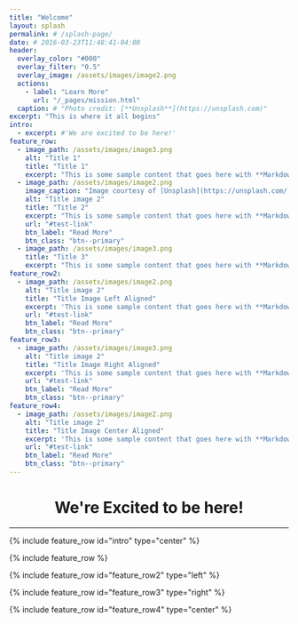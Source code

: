 ```yaml
---
title: "Welcome"
layout: splash
permalink: # /splash-page/
date: # 2016-03-23T11:48:41-04:00
header:
  overlay_color: "#000"
  overlay_filter: "0.5"
  overlay_image: /assets/images/image2.png
  actions:
    - label: "Learn More"
      url: "/_pages/mission.html"
  caption: # "Photo credit: [**Unsplash**](https://unsplash.com)"
excerpt: "This is where it all begins"
intro: 
  - excerpt: #'We are excited to be here!'
feature_row:
  - image_path: /assets/images/image3.png
    alt: "Title 1"
    title: "Title 1"
    excerpt: "This is some sample content that goes here with **Markdown** formatting."
  - image_path: /assets/images/image2.png
    image_caption: "Image courtesy of [Unsplash](https://unsplash.com/)"
    alt: "Title image 2"
    title: "Title 2"
    excerpt: "This is some sample content that goes here with **Markdown** formatting."
    url: "#test-link"
    btn_label: "Read More"
    btn_class: "btn--primary"
  - image_path: /assets/images/image3.png
    title: "Title 3"
    excerpt: "This is some sample content that goes here with **Markdown** formatting."
feature_row2:
  - image_path: /assets/images/image2.png
    alt: "Title image 2"
    title: "Title Image Left Aligned"
    excerpt: 'This is some sample content that goes here with **Markdown** formatting. Left aligned with `type="left"`'
    url: "#test-link"
    btn_label: "Read More"
    btn_class: "btn--primary"
feature_row3:
  - image_path: /assets/images/image3.png
    alt: "Title image 2"
    title: "Title Image Right Aligned"
    excerpt: 'This is some sample content that goes here with **Markdown** formatting. Right aligned with `type="right"`'
    url: "#test-link"
    btn_label: "Read More"
    btn_class: "btn--primary"
feature_row4:
  - image_path: /assets/images/image2.png
    alt: "Title image 2"
    title: "Title Image Center Aligned"
    excerpt: 'This is some sample content that goes here with **Markdown** formatting. Centered with `type="center"`'
    url: "#test-link"
    btn_label: "Read More"
    btn_class: "btn--primary"
---
```


# <center>We're Excited to be here!</center>

***

{% include feature_row id="intro" type="center" %}

{% include feature_row %}

{% include feature_row id="feature_row2" type="left" %}

{% include feature_row id="feature_row3" type="right" %}

{% include feature_row id="feature_row4" type="center" %}
